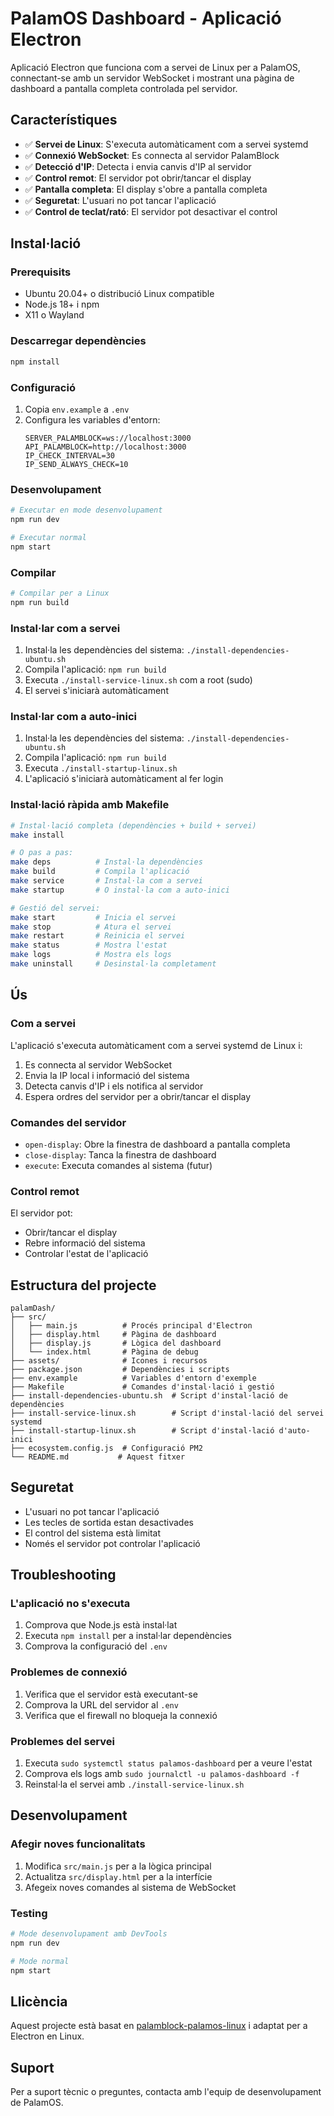 # PalamOS Dashboard - Aplicació Electron

Aplicació Electron que funciona com a servei de Linux per a PalamOS, connectant-se amb un servidor WebSocket i mostrant una pàgina de dashboard a pantalla completa controlada pel servidor.

## Característiques

- ✅ **Servei de Linux**: S'executa automàticament com a servei systemd
- ✅ **Connexió WebSocket**: Es connecta al servidor PalamBlock
- ✅ **Detecció d'IP**: Detecta i envia canvis d'IP al servidor
- ✅ **Control remot**: El servidor pot obrir/tancar el display
- ✅ **Pantalla completa**: El display s'obre a pantalla completa
- ✅ **Seguretat**: L'usuari no pot tancar l'aplicació
- ✅ **Control de teclat/rató**: El servidor pot desactivar el control

## Instal·lació

### Prerequisits

- Ubuntu 20.04+ o distribució Linux compatible
- Node.js 18+ i npm
- X11 o Wayland

### Descarregar dependències

```bash
npm install
```

### Configuració

1. Copia `env.example` a `.env`
2. Configura les variables d'entorn:
   ```env
   SERVER_PALAMBLOCK=ws://localhost:3000
   API_PALAMBLOCK=http://localhost:3000
   IP_CHECK_INTERVAL=30
   IP_SEND_ALWAYS_CHECK=10
   ```

### Desenvolupament

```bash
# Executar en mode desenvolupament
npm run dev

# Executar normal
npm start
```

### Compilar

```bash
# Compilar per a Linux
npm run build
```

### Instal·lar com a servei

1. Instal·la les dependències del sistema: `./install-dependencies-ubuntu.sh`
2. Compila l'aplicació: `npm run build`
3. Executa `./install-service-linux.sh` com a root (sudo)
4. El servei s'iniciarà automàticament

### Instal·lar com a auto-inici

1. Instal·la les dependències del sistema: `./install-dependencies-ubuntu.sh`
2. Compila l'aplicació: `npm run build`
3. Executa `./install-startup-linux.sh`
4. L'aplicació s'iniciarà automàticament al fer login

### Instal·lació ràpida amb Makefile

```bash
# Instal·lació completa (dependències + build + servei)
make install

# O pas a pas:
make deps          # Instal·la dependències
make build         # Compila l'aplicació
make service       # Instal·la com a servei
make startup       # O instal·la com a auto-inici

# Gestió del servei:
make start         # Inicia el servei
make stop          # Atura el servei
make restart       # Reinicia el servei
make status        # Mostra l'estat
make logs          # Mostra els logs
make uninstall     # Desinstal·la completament
```

## Ús

### Com a servei

L'aplicació s'executa automàticament com a servei systemd de Linux i:

1. Es connecta al servidor WebSocket
2. Envia la IP local i informació del sistema
3. Detecta canvis d'IP i els notifica al servidor
4. Espera ordres del servidor per a obrir/tancar el display

### Comandes del servidor

- `open-display`: Obre la finestra de dashboard a pantalla completa
- `close-display`: Tanca la finestra de dashboard
- `execute`: Executa comandes al sistema (futur)

### Control remot

El servidor pot:
- Obrir/tancar el display
- Rebre informació del sistema
- Controlar l'estat de l'aplicació

## Estructura del projecte

```
palamDash/
├── src/
│   ├── main.js          # Procés principal d'Electron
│   ├── display.html     # Pàgina de dashboard
│   ├── display.js       # Lògica del dashboard
│   └── index.html       # Pàgina de debug
├── assets/              # Icones i recursos
├── package.json         # Dependències i scripts
├── env.example          # Variables d'entorn d'exemple
├── Makefile             # Comandes d'instal·lació i gestió
├── install-dependencies-ubuntu.sh  # Script d'instal·lació de dependències
├── install-service-linux.sh        # Script d'instal·lació del servei systemd
├── install-startup-linux.sh        # Script d'instal·lació d'auto-inici
├── ecosystem.config.js  # Configuració PM2
└── README.md           # Aquest fitxer
```

## Seguretat

- L'usuari no pot tancar l'aplicació
- Les tecles de sortida estan desactivades
- El control del sistema està limitat
- Només el servidor pot controlar l'aplicació

## Troubleshooting

### L'aplicació no s'executa

1. Comprova que Node.js està instal·lat
2. Executa `npm install` per a instal·lar dependències
3. Comprova la configuració del `.env`

### Problemes de connexió

1. Verifica que el servidor està executant-se
2. Comprova la URL del servidor al `.env`
3. Verifica que el firewall no bloqueja la connexió

### Problemes del servei

1. Executa `sudo systemctl status palamos-dashboard` per a veure l'estat
2. Comprova els logs amb `sudo journalctl -u palamos-dashboard -f`
3. Reinstal·la el servei amb `./install-service-linux.sh`

## Desenvolupament

### Afegir noves funcionalitats

1. Modifica `src/main.js` per a la lògica principal
2. Actualitza `src/display.html` per a la interfície
3. Afegeix noves comandes al sistema de WebSocket

### Testing

```bash
# Mode desenvolupament amb DevTools
npm run dev

# Mode normal
npm start
```

## Llicència

Aquest projecte està basat en [palamblock-palamos-linux](https://github.com/aniollidon/palamblock-palamos-linux) i adaptat per a Electron en Linux.

## Suport

Per a suport tècnic o preguntes, contacta amb l'equip de desenvolupament de PalamOS.
